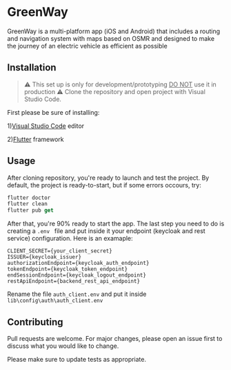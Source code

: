 # GreenWay

GreenWay is a multi-platform app (iOS and Android) that includes a routing and navigation system with maps based on OSMR and designed to make the journey of an electric vehicle as efficient as possible

## Installation
> :warning: This set up is only for development/prototyping <u>DO NOT</u> use it in production :warning:
Clone the repository and open project with Visual Studio Code.

First please be sure of installing:

1)[Visual Studio Code](https://code.visualstudio.com/download) editor

2)[Flutter](https://docs.flutter.dev/get-started/install) framework


## Usage
After cloning repository, you're ready to launch and test the project. By default, the project is ready-to-start, but if some errors occours, try:

```dart
flutter doctor
flutter clean
flutter pub get
```
After that, you're 90% ready to start the app. The last step you need to do is creating a 
```.env ``` file and put inside it your endpoint (keycloak and rest service) configuration. 
Here is an examaple: 
```
CLIENT_SECRET={your_client_secret}
ISSUER={keycloak_issuer}
authorizationEndpoint={keycloak_auth_endpoint}
tokenEndpoint={keycloak_token_endpoint}
endSessionEndpoint={keycloak_logout_endpoint}
restApiEndpoint={backend_rest_api_endpoint}
```
Rename the file ```auth_client.env``` and put it inside ```lib\config\auth\auth_client.env```
## Contributing

Pull requests are welcome. For major changes, please open an issue first
to discuss what you would like to change.

Please make sure to update tests as appropriate.
